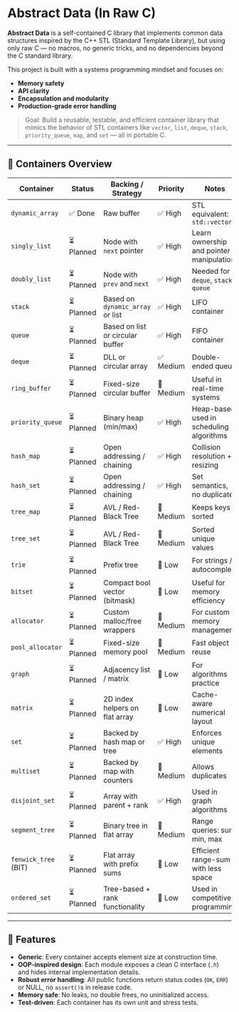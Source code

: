 # Abstract Data (In Raw C)

**Abstract Data** is a self-contained C library that implements common data structures inspired by the C++ STL (Standard Template Library), but using only raw C — no macros, no generic tricks, and no dependencies beyond the C standard library.

This project is built with a systems programming mindset and focuses on:
- **Memory safety**
- **API clarity**
- **Encapsulation and modularity**
- **Production-grade error handling**

> Goal: Build a reusable, testable, and efficient container library that mimics the behavior of STL containers like `vector`, `list`, `deque`, `stack`, `priority_queue`, `map`, and `set` — all in portable C.

---

## 🧱 Containers Overview

| Container             | Status     | Backing / Strategy                | Priority | Notes |
|-----------------------|------------|----------------------------------|----------|-------|
| `dynamic_array`       | ✅ Done    | Raw buffer                        | ✅ High  | STL equivalent: `std::vector` |
| `singly_list`         | ⏳ Planned | Node with `next` pointer          | ✅ High  | Learn ownership and pointer manipulation |
| `doubly_list`         | ⏳ Planned | Node with `prev` and `next`       | ✅ High  | Needed for `deque`, `stack`, `queue` |
| `stack`               | ⏳ Planned | Based on `dynamic_array` or list  | ✅ High  | LIFO container |
| `queue`               | ⏳ Planned | Based on list or circular buffer  | ✅ High  | FIFO container |
| `deque`               | ⏳ Planned | DLL or circular array             | ✅ Medium| Double-ended queue |
| `ring_buffer`         | ⏳ Planned | Fixed-size circular buffer        | 🔶 Medium| Useful in real-time systems |
| `priority_queue`      | ⏳ Planned | Binary heap (min/max)             | ✅ High  | Heap-based, used in scheduling algorithms |
| `hash_map`            | ⏳ Planned | Open addressing / chaining        | ✅ High  | Collision resolution + resizing |
| `hash_set`            | ⏳ Planned | Open addressing / chaining        | ✅ High  | Set semantics, no duplicates |
| `tree_map`            | ⏳ Planned | AVL / Red-Black Tree              | 🔶 Medium| Keeps keys sorted |
| `tree_set`            | ⏳ Planned | AVL / Red-Black Tree              | 🔶 Medium| Sorted unique values |
| `trie`                | ⏳ Planned | Prefix tree                       | 🔽 Low   | For strings / autocomplete |
| `bitset`              | ⏳ Planned | Compact bool vector (bitmask)     | 🔽 Low   | Useful for memory efficiency |
| `allocator`           | ⏳ Planned | Custom malloc/free wrappers       | 🔶 Medium| For custom memory management |
| `pool_allocator`      | ⏳ Planned | Fixed-size memory pool            | 🔶 Medium| Fast object reuse |
| `graph`               | ⏳ Planned | Adjacency list / matrix           | 🔽 Low   | For algorithms practice |
| `matrix`              | ⏳ Planned | 2D index helpers on flat array    | 🔽 Low   | Cache-aware numerical layout |
| `set`                 | ⏳ Planned | Backed by hash map or tree        | ✅ High  | Enforces unique elements |
| `multiset`            | ⏳ Planned | Backed by map with counters       | 🔶 Medium| Allows duplicates |
| `disjoint_set`        | ⏳ Planned | Array with parent + rank          | ✅ High  | Used in graph algorithms |
| `segment_tree`        | ⏳ Planned | Binary tree in flat array         | 🔶 Medium| Range queries: sum, min, max |
| `fenwick_tree` (BIT)  | ⏳ Planned | Flat array with prefix sums       | 🔽 Low   | Efficient range-sum with less space |
| `ordered_set`         | ⏳ Planned | Tree-based + rank functionality   | 🔽 Low   | Used in competitive programming |

---

## 🔧 Features

- **Generic**: Every container accepts element size at construction time.
- **OOP-inspired design**: Each module exposes a clean C interface (`.h`) and hides internal implementation details.
- **Robust error handling**: All public functions return status codes (`OK`, `ERR`) or NULL, no `assert()`s in release code.
- **Memory safe**: No leaks, no double frees, no uninitialized access.
- **Test-driven**: Each container has its own unit and stress tests.
